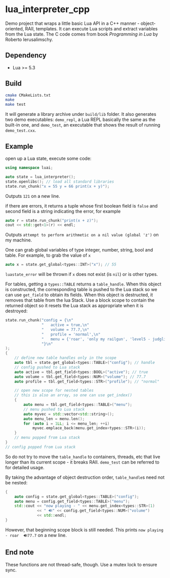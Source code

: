 # lua_interpreter_cpp

Demo project that wraps a little basic Lua API in a C++ manner - object-oriented, RAII, templates. It can execute Lua scripts and extract variables from the Lua state. The C code comes from book _Programming in Lua_ by Roberto Ierusalimschy.

## Dependency
*   Lua >= 5.3

## Build
```sh
cmake CMakeLists.txt
make
make test
```

It will generate a library archive under `build/lib` folder. It also generates two demo executables: `demo_repl`, a Lua REPL basically the same as the built-in one, and `demo_test`, an executable that shows the result of running `demo_test.cxx`.

## Example

open up a Lua state, execute some code:

```cpp
using namespace luai;

auto state = lua_interpreter();
state.openlibs(); // load all standard libraries
state.run_chunk("x = 55 y = 66 print(x + y)");
```

Outputs `121` on a new line.

if there are errors, it returns a tuple whose first boolean field is `false` and second field is a string indicating the error, for example

```cpp
auto r = state.run_chunk("print(x + z)");
cout << std::get<1>(r) << endl;
```

Outputs `attempt to perform arithmetic on a nil value (global 'z')` on my machine.

One can grab global variables of type integer, number, string, bool and table. For example, to grab the value of `x`

```cpp
auto x = state.get_global<types::INT>("x"); // 55
```

`luastate_error` will be thrown if `x` does not exist (is `nil`) or is other types.

For tables, getting a `types::TABLE` returns a `table_handle`. When this object is constructed, the corresponding table is pushed to the Lua stack so we can use `get_field` to obtain its fields. When this object is destructed, it removes that table from the lua Stack. Use a block scope to contain the returned object so it resets the Lua stack as appropriate when it is destroyed:

```cpp
state.run_chunk("config = {\n"
                "   active = true,\n"
                "   volume = 77.7,\n"
                "   profile = 'normal',\n"
                "   menu = {'roar', 'only my railgun', 'level5 - judglight', 'late in autumn'}\n"
                "}\n"
);
{
    // define new table handles only in the scope
    auto tbl = state.get_global<types::TABLE>("config"); // handle
    // config pushed to Lua stack
    auto active = tbl.get_field<types::BOOL>("active"); // true
    auto volume = tbl.get_field<types::NUM>("volume"); // 77.7
    auto profile = tbl.get_field<types::STR>("profile"); // "normal"

    // open new scope for nested tables
    // this is also an array, so one can use get_index()
    {
        auto menu = tbl.get_field<types::TABLE>("menu");
        // menu pushed to Lua stack
        auto myvec = std::vector<std::string>();
        auto menu_len = menu.len();
        for (auto i = 1LL; i <= menu_len; ++i)
            myvec.emplace_back(menu.get_index<types::STR>(i));
    }
    // menu popped from Lua stack
}
// config popped from Lua stack
```

So do not try to move the `table_handle` to containers, threads, etc that live longer than its current scope - it breaks RAII. `demo_test` can be referred to for detailed usage.

By taking the advantage of object destruction order, `table_handle`s need not be nested:

```cpp
{
    auto config = state.get_global<types::TABLE>("config");
    auto menu = config.get_field<types::TABLE>("menu");
    std::cout << "now playing - " << menu.get_index<types::STR>(1)
              << " 🔊" << config.get_field<types::NUM>("volume")
              << std::endl;
}
```

However, that beginning scope block is still needed. This prints `now playing - roar  🔊77.7` on a new line.

## End note

These functions are not thread-safe, though. Use a mutex lock to ensure sync.
